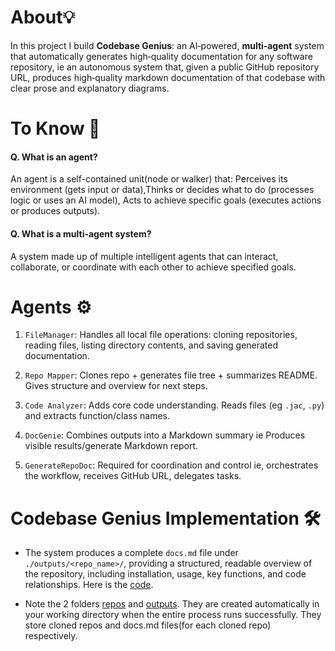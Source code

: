 # About💡

In this project I build **Codebase Genius**: an AI‑powered, **multi‑agent** system 
that automatically generates high‑quality documentation for any software repository, ie an autonomous system that, given a public GitHub repository URL, produces high‑quality markdown documentation of that codebase with clear prose and explanatory diagrams.

# To Know 🧠

#### Q. What is an agent?

An agent is a self-contained unit(node or walker) that: Perceives its environment (gets input or data),Thinks or decides what to do (processes logic or uses an AI model), Acts to achieve specific goals (executes actions or produces outputs).

#### Q. What is a multi-agent system?

A system made up of multiple intelligent agents that can interact, collaborate, or coordinate with each other to achieve specified goals.

# Agents ⚙️

1. `FileManager`: Handles all local file operations: cloning repositories, reading files, listing directory contents, and saving generated documentation.
   
2. `Repo Mapper`: Clones repo + generates file tree + summarizes README. Gives structure and overview for next steps.
   
3. `Code Analyzer`: Adds core code understanding. Reads files (eg  `.jac`, `.py`) and extracts function/class names.
   
4. `DocGenie`: Combines outputs into a Markdown summary ie Produces visible results/generate Markdown report.

5. `GenerateRepoDoc`: Required for coordination and control ie, orchestrates the workflow, receives GitHub URL, delegates tasks.

# Codebase Genius Implementation 🛠️

* The system produces a complete `docs.md` file under `./outputs/<repo_name>/`, providing a structured, readable overview of the repository, including installation, usage, key functions, and code relationships. Here is the [code](https://github.com/MithamoMorgan/Building-Generative-AI-Applications/blob/main/Codebase_Genius_Project/genius.jac).

* Note the 2 folders [repos](https://github.com/MithamoMorgan/Building-Generative-AI-Applications/tree/main/Codebase_Genius_Project/repos) and [outputs](https://github.com/MithamoMorgan/Building-Generative-AI-Applications/tree/main/Codebase_Genius_Project/outputs). They are created automatically in your working directory when the entire process runs successfully. They store cloned repos and docs.md files(for each cloned repo) respectively.
